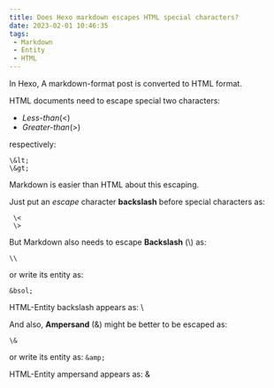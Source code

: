 ```yaml
---
title: Does Hexo markdown escapes HTML special characters?
date: 2023-02-01 10:46:35
tags:
 - Markdown
 - Entity
 - HTML
---
```


In Hexo, A markdown-format post is converted to HTML format.

HTML documents need to escape special two characters:
- _Less-than_(\<) 
- _Greater-than_(\>)

respectively:
```
\&lt;
\&gt;
```

Markdown is easier than HTML about this escaping.

Just put an _escape_ character **backslash** before special characters as:
```
 \<
 \>
```

But Markdown also needs to escape **Backslash** (\\) as:

`\\`

or write its entity as:

`&bsol;`

HTML-Entity backslash appears as: &bsol;

And also, **Ampersand** (&) might be better to be escaped as:

`\&`

or write its entity as: `&amp;`

HTML-Entity ampersand appears as: &amp;